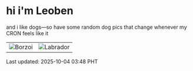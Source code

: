 # hi i'm Leoben

and i like dogs—so have some random dog pics that change whenever my CRON feels like it

|  |  |
|--------|----------|
| ![Borzoi](https://random-dog-vercel.vercel.app/api/random-borzoi?v=1759520937) | ![Labrador](https://random-dog-vercel.vercel.app/api/random-labrador?v=1759520937) |

Last updated: 2025-10-04 03:48 PHT
